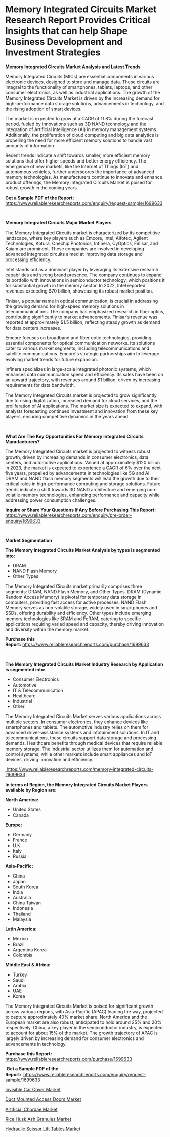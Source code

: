 <p><h1>Memory Integrated Circuits Market Research Report Provides Critical Insights that can help Shape Business Development and Investment Strategies</h1></p><p><strong>Memory Integrated Circuits Market Analysis and Latest Trends</strong></p>
<p><p>Memory Integrated Circuits (MICs) are essential components in various electronic devices, designed to store and manage data. These circuits are integral to the functionality of smartphones, tablets, laptops, and other consumer electronics, as well as industrial applications. The growth of the Memory Integrated Circuits Market is driven by the increasing demand for high-performance data storage solutions, advancements in technology, and the rising adoption of smart devices. </p><p>The market is expected to grow at a CAGR of 11.8% during the forecast period, fueled by innovations such as 3D NAND technology and the integration of Artificial Intelligence (AI) in memory management systems. Additionally, the proliferation of cloud computing and big data analytics is propelling the need for more efficient memory solutions to handle vast amounts of information. </p><p>Recent trends indicate a shift towards smaller, more efficient memory solutions that offer higher speeds and better energy efficiency. The emergence of new markets, like the Internet of Things (IoT) and autonomous vehicles, further underscores the importance of advanced memory technologies. As manufacturers continue to innovate and enhance product offerings, the Memory Integrated Circuits Market is poised for robust growth in the coming years.</p></p>
<p><strong>Get a Sample PDF of the Report:&nbsp;</strong> <a href="https://www.reliableresearchreports.com/enquiry/request-sample/1699633?utm_campaign=37&utm_medium=2&utm_source=Github&utm_content=ia&utm_term=20102024&utm_id=memory-integrated-circuits">https://www.reliableresearchreports.com/enquiry/request-sample/1699633</a></p>
<p>&nbsp;</p>
<p><strong>Memory Integrated Circuits Major Market Players</strong></p>
<p><p>The Memory Integrated Circuits market is characterized by its competitive landscape, where key players such as Emcore, Intel, Aifotec, Agilent Technologies, Kotura, Onechip Photonics, Infinera, CyOptics, Finisar, and Kaiam are prominent. These companies are involved in developing advanced integrated circuits aimed at improving data storage and processing efficiency.</p><p>Intel stands out as a dominant player by leveraging its extensive research capabilities and strong brand presence. The company continues to expand its portfolio with innovations in semiconductor technology, which positions it for substantial growth in the memory sector. In 2022, Intel reported revenues exceeding $70 billion, showcasing its robust market position.</p><p>Finisar, a popular name in optical communication, is crucial in addressing the growing demand for high-speed memory solutions in telecommunications. The company has emphasized research in fiber optics, contributing significantly to market advancements. Finisar’s revenue was reported at approximately $1.5 billion, reflecting steady growth as demand for data centers increases.</p><p>Emcore focuses on broadband and fiber optic technologies, providing essential components for optical communication networks. Its solutions cater to various market segments, including telecommunications and satellite communications. Emcore's strategic partnerships aim to leverage evolving market trends for future expansion.</p><p>Infinera specializes in large-scale integrated photonic systems, which enhances data communication speed and efficiency. Its sales have been on an upward trajectory, with revenues around $1 billion, driven by increasing requirements for data bandwidth.</p><p>The Memory Integrated Circuits market is projected to grow significantly due to rising digitalization, increased demand for cloud services, and the proliferation of AI applications. The market size is expected to expand, with analysts forecasting continued investment and innovation from these key players, ensuring competitive dynamics in the years ahead.</p></p>
<p>&nbsp;</p>
<p><strong>What Are The Key Opportunities For Memory Integrated Circuits Manufacturers?</strong></p>
<p><p>The Memory Integrated Circuits market is projected to witness robust growth, driven by increasing demands in consumer electronics, data centers, and automotive applications. Valued at approximately $120 billion in 2023, the market is expected to experience a CAGR of 6% over the next five years, propelled by advancements in technologies like 5G and AI. DRAM and NAND flash memory segments will lead the growth due to their critical roles in high-performance computing and storage solutions. Future trends indicate a shift towards 3D NAND architecture and emerging non-volatile memory technologies, enhancing performance and capacity while addressing power consumption challenges.</p></p>
<p><strong>Inquire or Share Your Questions If Any Before Purchasing This Report:</strong> <a href="https://www.reliableresearchreports.com/enquiry/pre-order-enquiry/1699633?utm_campaign=37&utm_medium=2&utm_source=Github&utm_content=ia&utm_term=20102024&utm_id=memory-integrated-circuits">https://www.reliableresearchreports.com/enquiry/pre-order-enquiry/1699633</a></p>
<p>&nbsp;</p>
<p><strong>Market Segmentation</strong></p>
<p><strong>The Memory Integrated Circuits Market Analysis by types is segmented into:</strong></p>
<p><ul><li>DRAM</li><li>NAND Flash Memory</li><li>Other Types</li></ul></p>
<p><p>The Memory Integrated Circuits market primarily comprises three segments: DRAM, NAND Flash Memory, and Other Types. DRAM (Dynamic Random Access Memory) is pivotal for temporary data storage in computers, providing fast access for active processes. NAND Flash Memory serves as non-volatile storage, widely used in smartphones and SSDs, offering durability and efficiency. Other types include emerging memory technologies like SRAM and FeRAM, catering to specific applications requiring varied speed and capacity, thereby driving innovation and diversity within the memory market.</p></p>
<p><strong>Purchase this Report:&nbsp;</strong><a href="https://www.reliableresearchreports.com/purchase/1699633?utm_campaign=37&utm_medium=2&utm_source=Github&utm_content=ia&utm_term=20102024&utm_id=memory-integrated-circuits">https://www.reliableresearchreports.com/purchase/1699633</a></p>
<p>&nbsp;</p>
<p><strong>The Memory Integrated Circuits Market Industry Research by Application is segmented into:</strong></p>
<p><ul><li>Consumer Electronics</li><li>Automotive</li><li>IT & Telecommunication</li><li>Healthcare</li><li>Industrial</li><li>Other</li></ul></p>
<p><p>The Memory Integrated Circuits Market serves various applications across multiple sectors. In consumer electronics, they enhance devices like smartphones and tablets. The automotive industry relies on them for advanced driver-assistance systems and infotainment solutions. In IT and telecommunications, these circuits support data storage and processing demands. Healthcare benefits through medical devices that require reliable memory storage. The industrial sector utilizes them for automation and control systems, while other markets include smart appliances and IoT devices, driving innovation and efficiency.</p></p>
<p><a href="https://www.reliableresearchreports.com/memory-integrated-circuits-r1699633?utm_campaign=37&utm_medium=2&utm_source=Github&utm_content=ia&utm_term=20102024&utm_id=memory-integrated-circuits">&nbsp;https://www.reliableresearchreports.com/memory-integrated-circuits-r1699633</a></p>
<p><strong>In terms of Region, the Memory Integrated Circuits Market Players available by Region are:</strong></p>
<p>
    <p> <strong> North America: </strong>
        <ul>
            <li>United States</li>
            <li>Canada</li>
        </ul>
        </p> 
    <p> <strong> Europe: </strong>
        <ul>
            <li>Germany</li>
            <li>France</li>
            <li>U.K.</li>
            <li>Italy</li>
            <li>Russia</li>
        </ul>
        </p> 
    <p> <strong> Asia-Pacific: </strong>
        <ul>
            <li>China</li>
            <li>Japan</li>
            <li>South Korea</li>
            <li>India</li>
            <li>Australia</li>
            <li>China Taiwan</li>
            <li>Indonesia</li>
            <li>Thailand</li>
            <li>Malaysia</li>
        </ul>
        </p> 
    <p> <strong> Latin America: </strong>
        <ul>
            <li>Mexico</li>
            <li>Brazil</li>
            <li>Argentina Korea</li>
            <li>Colombia</li>
        </ul>
        </p> 
    <p> <strong> Middle East & Africa: </strong>
        <ul>
            <li>Turkey</li>
            <li>Saudi</li>
            <li>Arabia</li>
            <li>UAE</li>
            <li>Korea</li>
        </ul>
    </p>
    </p>
<p><p>The Memory Integrated Circuits Market is poised for significant growth across various regions, with Asia-Pacific (APAC) leading the way, projected to capture approximately 40% market share. North America and the European market are also robust, anticipated to hold around 25% and 20% respectively. China, a key player in the semiconductor industry, is expected to account for about 15% of the market. The growth trajectory of APAC is largely driven by increasing demand for consumer electronics and advancements in technology.</p></p>
<p><strong>Purchase this Report: </strong><a href="https://www.reliableresearchreports.com/purchase/1699633?utm_campaign=37&utm_medium=2&utm_source=Github&utm_content=ia&utm_term=20102024&utm_id=memory-integrated-circuits">https://www.reliableresearchreports.com/purchase/1699633</a></p>
<p>&nbsp;<strong>Get a Sample PDF of the Report:&nbsp;&nbsp;</strong><a href="https://www.reliableresearchreports.com/enquiry/request-sample/1699633?utm_campaign=37&utm_medium=2&utm_source=Github&utm_content=ia&utm_term=20102024&utm_id=memory-integrated-circuits">https://www.reliableresearchreports.com/enquiry/request-sample/1699633</a></p>
<p><strong></strong></p>
<p><p><a href="https://medium.com/@doyeme32g/global-invisible-car-cover-market-forecast-2024-2031-trends-impact-analysis-and-segmentation-cafb5f1811c8?utm_campaign=37&utm_medium=2&utm_source=Github&utm_content=ia&utm_term=20102024&utm_id=memory-integrated-circuits">Invisible Car Cover Market</a></p><p><a href="https://issuu.com/reportprime-2/docs/duct-mounted-access-doors-market-si_656d603d8b4c98?utm_campaign=37&utm_medium=2&utm_source=Github&utm_content=ia&utm_term=20102024&utm_id=memory-integrated-circuits">Duct Mounted Access Doors Market</a></p><p><a href="https://www.linkedin.com/pulse/exploring-artificial-chordae-market-dynamics-revenue-analysis-uyvce?utm_campaign=37&utm_medium=2&utm_source=Github&utm_content=ia&utm_term=20102024&utm_id=memory-integrated-circuits">Artificial Chordae Market</a></p><p><a href="https://medium.com/@raymederonmot/rice-husk-ash-granules-market-size-share-analysis-growth-trends-forecasts-2024-2031-be609bc66147?utm_campaign=37&utm_medium=2&utm_source=Github&utm_content=ia&utm_term=20102024&utm_id=memory-integrated-circuits">Rice Husk Ash Granules Market</a></p><p><a href="https://issuu.com/reportprime-2/docs/hydraulic-scissor-lift-tables-marke_b3538297328a33?utm_campaign=37&utm_medium=2&utm_source=Github&utm_content=ia&utm_term=20102024&utm_id=memory-integrated-circuits">Hydraulic Scissor Lift Tables Market</a></p></p>